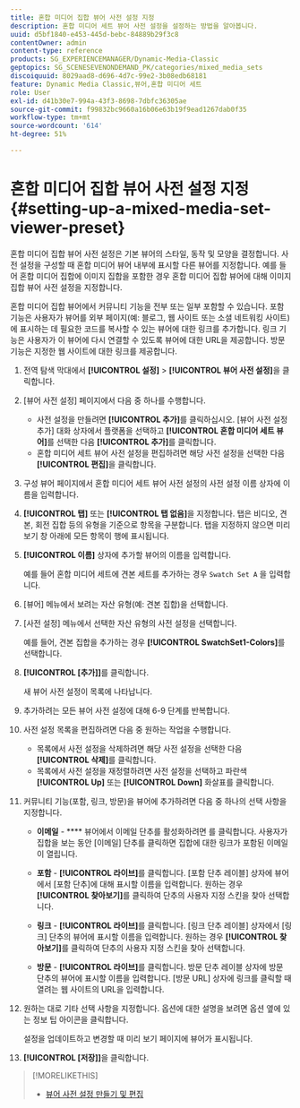 ```yaml
---
title: 혼합 미디어 집합 뷰어 사전 설정 지정
description: 혼합 미디어 세트 뷰어 사전 설정을 설정하는 방법을 알아봅니다.
uuid: d5bf1840-e453-445d-bebc-84889b29f3c8
contentOwner: admin
content-type: reference
products: SG_EXPERIENCEMANAGER/Dynamic-Media-Classic
geptopics: SG_SCENESEVENONDEMAND_PK/categories/mixed_media_sets
discoiquuid: 8029aad8-d696-4d7c-99e2-3b08edb68181
feature: Dynamic Media Classic,뷰어,혼합 미디어 세트
role: User
exl-id: d41b30e7-994a-43f3-8698-7dbfc36305ae
source-git-commit: f99832bc9660a16b06e63b19f9ead1267dab0f35
workflow-type: tm+mt
source-wordcount: '614'
ht-degree: 51%

---
```


# 혼합 미디어 집합 뷰어 사전 설정 지정{#setting-up-a-mixed-media-set-viewer-preset}

혼합 미디어 집합 뷰어 사전 설정은 기본 뷰어의 스타일, 동작 및 모양을 결정합니다. 사전 설정을 구성할 때 혼합 미디어 뷰어 내부에 표시할 다른 뷰어를 지정합니다. 예를 들어 혼합 미디어 집합에 이미지 집합을 포함한 경우 혼합 미디어 집합 뷰어에 대해 이미지 집합 뷰어 사전 설정을 지정합니다.

혼합 미디어 집합 뷰어에서 커뮤니티 기능을 전부 또는 일부 포함할 수 있습니다. 포함 기능은 사용자가 뷰어를 외부 페이지(예: 블로그, 웹 사이트 또는 소셜 네트워킹 사이트)에 표시하는 데 필요한 코드를 복사할 수 있는 뷰어에 대한 링크를 추가합니다. 링크 기능은 사용자가 이 뷰어에 다시 연결할 수 있도록 뷰어에 대한 URL을 제공합니다. 방문 기능은 지정한 웹 사이트에 대한 링크를 제공합니다.

1. 전역 탐색 막대에서 **[!UICONTROL 설정]** > **[!UICONTROL 뷰어 사전 설정]**&#x200B;을 클릭합니다.
1. [뷰어 사전 설정] 페이지에서 다음 중 하나를 수행합니다.

   * 사전 설정을 만들려면 **[!UICONTROL 추가]**&#x200B;를 클릭하십시오. [뷰어 사전 설정 추가] 대화 상자에서 플랫폼을 선택하고 **[!UICONTROL 혼합 미디어 세트 뷰어]**&#x200B;를 선택한 다음 **[!UICONTROL 추가]**&#x200B;를 클릭합니다.
   * 혼합 미디어 세트 뷰어 사전 설정을 편집하려면 해당 사전 설정을 선택한 다음 **[!UICONTROL 편집]**&#x200B;을 클릭합니다.

1. 구성 뷰어 페이지에서 혼합 미디어 세트 뷰어 사전 설정의 사전 설정 이름 상자에 이름을 입력합니다.
1. **[!UICONTROL 탭]** 또는 **[!UICONTROL 탭 없음]**&#x200B;을 지정합니다. 탭은 비디오, 견본, 회전 집합 등의 유형을 기준으로 항목을 구분합니다. 탭을 지정하지 않으면 미리 보기 창 아래에 모든 항목이 행에 표시됩니다.
1. **[!UICONTROL 이름]** 상자에 추가할 뷰어의 이름을 입력합니다.

   예를 들어 혼합 미디어 세트에 견본 세트를 추가하는 경우 `Swatch Set A` 을 입력합니다.

1. [뷰어] 메뉴에서 보려는 자산 유형(예: 견본 집합)을 선택합니다.
1. [사전 설정] 메뉴에서 선택한 자산 유형의 사전 설정을 선택합니다.

   예를 들어, 견본 집합을 추가하는 경우 **[!UICONTROL SwatchSet1-Colors]**&#x200B;를 선택합니다.

1. **[!UICONTROL [추가]]**&#x200B;를 클릭합니다.

   새 뷰어 사전 설정이 목록에 나타납니다.

1. 추가하려는 모든 뷰어 사전 설정에 대해 6-9 단계를 반복합니다.
1. 사전 설정 목록을 편집하려면 다음 중 원하는 작업을 수행합니다.

   * 목록에서 사전 설정을 삭제하려면 해당 사전 설정을 선택한 다음 **[!UICONTROL 삭제]**&#x200B;를 클릭합니다.
   * 목록에서 사전 설정을 재정렬하려면 사전 설정을 선택하고 파란색 **[!UICONTROL Up]** 또는 **[!UICONTROL Down]** 화살표를 클릭합니다.

1. 커뮤니티 기능(포함, 링크, 방문)을 뷰어에 추가하려면 다음 중 하나의 선택 사항을 지정합니다.

   * **이메일**  -  **** 뷰어에서 이메일 단추를 활성화하려면 를 클릭합니다. 사용자가 집합을 보는 동안 [이메일] 단추를 클릭하면 집합에 대한 링크가 포함된 이메일이 열립니다.

   * **포함**  -  **[!UICONTROL 라이브]**&#x200B;를 클릭합니다. [포함 단추 레이블] 상자에 뷰어에서 [포함 단추]에 대해 표시할 이름을 입력합니다. 원하는 경우 **[!UICONTROL 찾아보기]**&#x200B;를 클릭하여 단추의 사용자 지정 스킨을 찾아 선택합니다.

   * **링크**  -  **[!UICONTROL 라이브]**&#x200B;를 클릭합니다. [링크 단추 레이블] 상자에서 [링크] 단추의 뷰어에 표시할 이름을 입력합니다. 원하는 경우 **[!UICONTROL 찾아보기]**&#x200B;를 클릭하여 단추의 사용자 지정 스킨을 찾아 선택합니다.

   * **방문**  -  **[!UICONTROL 라이브]**&#x200B;를 클릭합니다. 방문 단추 레이블 상자에 방문 단추의 뷰어에 표시할 이름을 입력합니다. [방문 URL] 상자에 링크를 클릭할 때 열려는 웹 사이트의 URL을 입력합니다.

1. 원하는 대로 기타 선택 사항을 지정합니다. 옵션에 대한 설명을 보려면 옵션 옆에 있는 정보 팁 아이콘을 클릭합니다.

   설정을 업데이트하고 변경할 때 미리 보기 페이지에 뷰어가 표시됩니다.

1. **[!UICONTROL [저장]]**&#x200B;을 클릭합니다.

>[!MORELIKETHIS]
>
>* [뷰어 사전 설정 만들기 및 편집](application-setup.md#adding_and_editing_viewer_presets)

